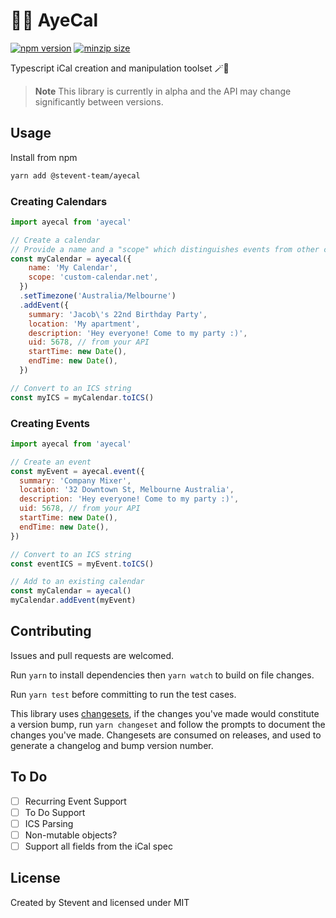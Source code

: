 # 🏴‍☠️ AyeCal

[![npm version](https://img.shields.io/npm/v/@stevent-team/ayecal)](https://www.npmjs.com/package/@stevent-team/ayecal)
[![minzip size](https://img.shields.io/bundlephobia/minzip/@stevent-team/ayecal)](https://bundlephobia.com/package/@stevent-team/ayecal)

Typescript iCal creation and manipulation toolset 🪄📆

> **Note**
> This library is currently in alpha and the API may change significantly between versions.

## Usage

Install from npm

```bash
yarn add @stevent-team/ayecal
```

### Creating Calendars

```js
import ayecal from 'ayecal'

// Create a calendar
// Provide a name and a "scope" which distinguishes events from other calendars
const myCalendar = ayecal({
    name: 'My Calendar',
    scope: 'custom-calendar.net',
  })
  .setTimezone('Australia/Melbourne')
  .addEvent({
    summary: 'Jacob\'s 22nd Birthday Party',
    location: 'My apartment',
    description: 'Hey everyone! Come to my party :)',
    uid: 5678, // from your API
    startTime: new Date(),
    endTime: new Date(),
  })

// Convert to an ICS string
const myICS = myCalendar.toICS()
```

### Creating Events

```js
import ayecal from 'ayecal'

// Create an event
const myEvent = ayecal.event({
  summary: 'Company Mixer',
  location: '32 Downtown St, Melbourne Australia',
  description: 'Hey everyone! Come to my party :)',
  uid: 5678, // from your API
  startTime: new Date(),
  endTime: new Date(),
})

// Convert to an ICS string
const eventICS = myEvent.toICS()

// Add to an existing calendar
const myCalendar = ayecal()
myCalendar.addEvent(myEvent)
```

## Contributing

Issues and pull requests are welcomed.

Run `yarn` to install dependencies then `yarn watch` to build on file changes.

Run `yarn test` before committing to run the test cases.

This library uses [changesets](https://github.com/changesets/changesets), if the changes you've made would constitute a version bump, run `yarn changeset` and follow the prompts to document the changes you've made. Changesets are consumed on releases, and used to generate a changelog and bump version number.

## To Do

- [ ] Recurring Event Support
- [ ] To Do Support
- [ ] ICS Parsing
- [ ] Non-mutable objects?
- [ ] Support all fields from the iCal spec

## License

Created by Stevent and licensed under MIT

